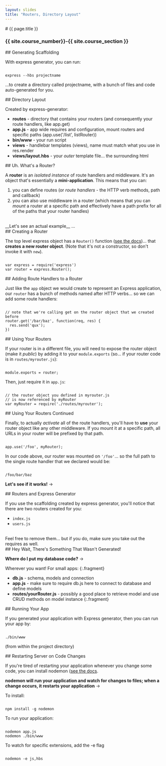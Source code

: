 ```yaml
---
layout: slides
title: "Routers, Directory Layout"
---
```


<section markdown="block" class="intro-slide">
# {{ page.title }}

### {{ site.course_number}}-{{ site.course_section }}

<p><small></small></p>
</section>

<section markdown="block">
## Generating Scaffolding

With express generator, you can run:

<pre><code data-trim contenteditable>
express --hbs projectname
</code></pre>

...to create a directory called projectname, with a bunch of files and code auto-generated for you.

</section>

<section markdown="block">
## Directory Layout

Created by express-generator:

* __routes__ - directory that contains your routers (and consequently your route handlers, like app.get)
* __app.js__ - app wide requires and configuration, mount routers and specific paths (app.use('/list', listRouter))
* __bin/www__ - your run script
* __views__ - handlebar templates (views), name must match what you use in res.render
* __views/layout.hbs__ - your _outer_ template file... the surrounding html

</section>

<section markdown="block">
## Uh. What's a Router?


A __router__ is an _isolated instance_ of route handlers and middleware. It's an object that's essentially a __mini-application__. This means that you can:

1. you can define routes (or  _route handlers_ - the HTTP verb methods, path and callback)
2. you can also use middleware in a router (which means that you can _mount_ a router at a specific path and effectively have a path prefix for all of the paths that your router handles)

<br>
__Let's see an actual example__ ...

</section>

<section markdown="block">
## Creating a Router

The top level express object has a <code>Router()</code> function ([see the docs](http://expressjs.com/4x/api.html#router))... that __creates a new router object__. (Note that it's not a constructor, so don't invoke it with <code>new</code>).

<pre><code data-trim contenteditable>
var express = require('express')
var router = express.Router();
</code></pre>
</section>

<section markdown="block">
## Adding Route Handlers to a Router

Just like the <code>app</code> object we would create to represent an Express application, our <code>router</code> has a bunch of methods named after HTTP verbs... so we can add some route handlers:

<pre><code data-trim contenteditable>
// note that we're calling get on the router object that we created before
router.get('/bar/baz', function(req, res) {
  res.send('qux');
})
</code></pre>

</section>

<section markdown="block">
## Using Your Routers

If your router is in a different file, you will need to expose the router object (make it _public_) by adding it to your <code>module.exports</code> (so... if your router code is in <code>routes/myrouter.js</code>):

<pre><code data-trim contenteditable>
module.exports = router;
</code></pre>

Then, just require it in <code>app.js</code>:

<pre><code data-trim contenteditable>
// the router object you defined in myrouter.js
// is now referenced by myRouter
var myRouter = require('./routes/myrouter');
</code></pre>
</section>

<section markdown="block">
## Using Your Routers Continued

Finally, to actually _activate_ all of the route handlers, you'll have to __use__ your router object like any other middleware. If you mount it at a specific path, all URLs in your router will be prefixed by that path.

<pre><code data-trim contenteditable>
app.use('/foo', myRouter);
</code></pre>

In our code above, our router was mounted on <code>'/foo'</code>... so the full path to the single route handler that we declared would be:

<pre><code data-trim contenteditable>
/foo/bar/baz
</code></pre>

__Let's see if it works!__ &rarr;
</section>

<section markdown="block">
## Routers and Express Generator

If you use the scaffolding created by express generator, you'll notice that there are two routers created for you:

* <code>index.js</code>
* <code>users.js</code>

<br>
Feel free to remove them... but if you do, make sure you take out the requires as well.
</section>

<section markdown="block">
## Hey Wait, There's Something That Wasn't Generated!

__Where do I put my database code?__ &rarr;

Wherever you want! For small apps:
{:.fragment}

* __db.js__ - schema, models and connection
* __app.js__ - make sure to require db.js here to connect to database and define models
* __routes/yourRouter.js__ - possibly a good place to retrieve model and use CRUD methods on model instance
{:.fragment}
</section>

<section markdown="block">
## Running Your App

If you generated your application with Express generator, then you can run your app by:

<pre><code data-trim contenteditable>
./bin/www
</code></pre>

(from within the project directory)



</section>

<section markdown="block">
## Restarting Server on Code Changes

If you're tired of restarting your application whenever you change some code, you can install nodemon ([see the docs](https://github.com/remy/nodemon/blob/master/README.md).

__nodemon will run your application and watch for changes to files; when a change occurs, it restarts your application__ &rarr;

To install:

<pre><code data-trim contenteditable>
npm install -g nodemon
</code></pre>

To run your application:

<pre><code data-trim contenteditable>
nodemon app.js
nodemon ./bin/www
</code></pre>

To watch for specific extensions, add the -e flag
<pre><code data-trim contenteditable>
nodemon -e js,hbs
</code></pre>

</section>
